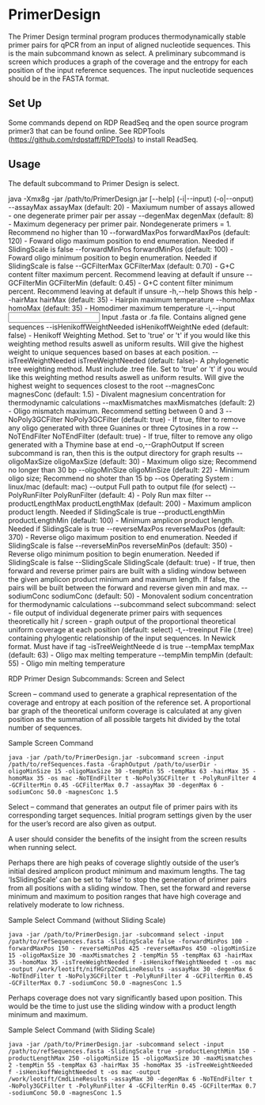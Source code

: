 # PrimerDesign

The Primer Design terminal program produces thermodynamically stable primer pairs for qPCR from an input of aligned nucleotide sequences. This is the main subcommand known as select. A preliminary subcommand is screen which produces a graph of the coverage and the entropy for each position of the input reference sequences. The input nucleotide sequences should be in the FASTA format. 

## Set Up

Some commands depend on RDP ReadSeq and the open source program primer3 that can be found online. See RDPTools (https://github.com/rdpstaff/RDPTools) to install ReadSeq. 

## Usage

The default subcommand to Primer Design is select.


java -Xmx8g -jar /path/to/PrimerDesign.jar [--help] (-i|--input) <FastaFile>
            (-o|--onput) <Output>
    --assayMax <assayMax>                               assayMax (default:
                                                        20) - Maxiumum
                                                        number of assays
                                                        allowed - one
                                                        degenerate primer
                                                        pair per assay
    --degenMax <degenMax>                               degenMax (default:
                                                        8) - Maximum
                                                        degeneracy per
                                                        primer pair.
                                                        Nondegenerate
                                                        primers = 1.
                                                        Recommend no
                                                        higher than 10
    --forwardMaxPos <forwardMaxPos>                     forwardMaxPos
                                                        (default: 120) -
                                                        Foward oligo
                                                        maximum position
                                                        to end
                                                        enumeration.
                                                        Needed if
                                                        SlidingScale is
                                                        false
    --forwardMinPos <forwardMinPos>                     forwardMinPos
                                                        (default: 100) -
                                                        Foward oligo
                                                        minimum position
                                                        to begin
                                                        enumeration.
                                                        Needed if
                                                        SlidingScale is
                                                        false
    --GCFilterMax <GCFilterMax>                         GCFilterMax
                                                        (default: 0.70) -
                                                        G+C content filter
                                                        maximum percent.
                                                        Recommend leaving
                                                        at default if
                                                        unsure
    --GCFilterMin <GCFilterMin>                         GCFilterMin
                                                        (default: 0.45) -
                                                        G+C content filter
                                                        minimum percent.
                                                        Recommend leaving
                                                        at default if
                                                        unsure
 -h,--help                                              Shows this help
    --hairMax <hairMax>                                 hairMax (default:
                                                        35) - Hairpin
                                                        maximum
                                                        temperature
    --homoMax <homoMax>                                 homoMax (default:
                                                        35) - Homodimer
                                                        maximum
                                                        temperature
 -i,--input <input>                                     Input .fasta or
                                                        .fa file. Contains
                                                        aligned gene
                                                        sequences
    --isHenikoffWeightNeeded <isHenikoffWeightNeeded>
                                                        isHenikoffWeightNe
                                                        eded (default:
                                                        false) - Henikoff
                                                        Weighting Method.
                                                        Set to 'true' or
                                                        't' if you would
                                                        like this
                                                        weighting method
                                                        results aswell as
                                                        uniform results.
                                                        Will give the
                                                        highest weight to
                                                        unique sequences
                                                        based on bases at
                                                        each position.
    --isTreeWeightNeeded <isTreeWeightNeeded>           isTreeWeightNeeded
                                                        (default: false)-
                                                        A phylogenetic
                                                        tree weighting
                                                        method.  Must
                                                        include .tree
                                                        file. Set to
                                                        'true' or 't' if
                                                        you would like
                                                        this weighting
                                                        method results
                                                        aswell as uniform
                                                        results. Will give
                                                        the highest weight
                                                        to sequences
                                                        closest to the
                                                        root
    --magnesConc <magnesConc>                           magnesConc
                                                        (default: 1.5) -
                                                        Divalent magnesium
                                                        concentration for
                                                        thermodynamic
                                                        calculations
    --maxMismatches <maxMismatches>                     maxMismatches
                                                        (default: 2) -
                                                        Oligo mismatch
                                                        maximum. Recommend
                                                        setting between 0
                                                        and 3
    --NoPoly3GCFilter <NoPoly3GCFilter>                 NoPoly3GCFilter
                                                        (default: true) -
                                                        If true, filter to
                                                        remove any oligo
                                                        generated with
                                                        three Guanines or
                                                        three Cytosines in
                                                        a row
    --NoTEndFilter <NoTEndFilter>                       NoTEndFilter
                                                        (default: true) -
                                                        If true, filter to
                                                        remove any oligo
                                                        generated with a
                                                        Thymine base at
                                                        end
 -o,--GraphOutput <GraphOutput>                         If screen
                                                        subcommand is ran,
                                                        then this is the
                                                        output directory
                                                        for graph results
    --oligoMaxSize <oligoMaxSize>                       oligoMaxSize
                                                        (default: 30) -
                                                        Maximum oligo
                                                        size; Recommend no
                                                        longer than 30 bp
    --oligoMinSize <oligoMinSize>                       oligoMinSize
                                                        (default: 22) -
                                                        Minimum oligo
                                                        size; Recommend no
                                                        shoter than 15 bp
    --os <os>                                           Operating System :
                                                        linux/mac
                                                        (default: mac)
    --output <output>                                   Full path to
                                                        output file (for
                                                        select)
    --PolyRunFilter <PolyRunFilter>                     PolyRunFilter
                                                        (default: 4) -
                                                        Poly Run max
                                                        filter
    --productLengthMax <productLengthMax>               productLengthMax
                                                        (default: 200) -
                                                        Maximum amplicon
                                                        product length.
                                                        Needed if
                                                        SlidingScale is
                                                        true
    --productLengthMin <productLengthMin>               productLengthMin
                                                        (default: 100) -
                                                        Minimum amplicon
                                                        product length.
                                                        Needed if
                                                        SlidingScale is
                                                        true
    --reverseMaxPos <reverseMaxPos>                     reverseMaxPos
                                                        (default: 370) -
                                                        Reverse oligo
                                                        maximum position
                                                        to end
                                                        enumeration.
                                                        Needed if
                                                        SlidingScale is
                                                        false
    --reverseMinPos <reverseMinPos>                     reverseMinPos
                                                        (default: 350) -
                                                        Reverse oligo
                                                        minimum position
                                                        to begin
                                                        enumeration.
                                                        Needed if
                                                        SlidingScale is
                                                        false
    --SlidingScale <SlidingScale>                       SlidingScale
                                                        (default: true) -
                                                        If true, then
                                                        forward and
                                                        reverse primer
                                                        pairs are built
                                                        with a sliding
                                                        window between the
                                                        given amplicon
                                                        product minimum
                                                        and maximum
                                                        length. If false,
                                                        the pairs will be
                                                        built between the
                                                        forward and
                                                        reverse given min
                                                        and max.
    --sodiumConc <sodiumConc>                           sodiumConc
                                                        (default: 50) -
                                                        Monovalent sodium
                                                        concentration for
                                                        thermodynamic
                                                        calculations
    --subcommand <subcommand>                           select subcommand:
                                                        select - file
                                                        output of
                                                        individual
                                                        degenerate primer
                                                        pairs with
                                                        sequences
                                                        theoretically hit
                                                        / screen - graph
                                                        output of the
                                                        proportional
                                                        theoretical
                                                        uniform coverage
                                                        at each position
                                                        (default: select)
 -t,--treeinput <treeinput>                             File (.tree)
                                                        containing
                                                        phylogentic
                                                        relationship of
                                                        the input
                                                        sequences. In
                                                        Newick format.
                                                        Must have if tag
                                                        -isTreeWeightNeede
                                                        d is true
    --tempMax <tempMax>                                 tempMax (default:
                                                        63) - Oligo max
                                                        melting
                                                        temperature
    --tempMin <tempMin>                                 tempMin (default:
                                                        55) - Oligo min
                                                        melting
                                                        temperature

RDP Primer Design Subcommands: Screen and Select

Screen – command used to generate a graphical representation of the coverage and entropy at each position of the reference set. A proportional bar graph of the theoretical uniform coverage is calculated at any given position as the summation of all possible targets hit divided by the total number of sequences. 

Sample Screen Command
```
java -jar /path/to/PrimerDesign.jar -subcommand screen -input /path/to/refSequences.fasta -GraphOutput /path/to/userDir -oligoMinSize 15 -oligoMaxSize 30 -tempMin 55 -tempMax 63 -hairMax 35 -homoMax 35 -os mac -NoTEndFilter t -NoPoly3GCFilter t -PolyRunFilter 4 -GCFilterMin 0.45 -GCFilterMax 0.7 -assayMax 30 -degenMax 6 -sodiumConc 50.0 -magnesConc 1.5
```

Select – command that generates an output file of primer pairs with its corresponding target sequences. Initial program settings given by the user for the user’s record are also given as output. 

A user should consider the benefits of the insight from the screen results when running select. 

Perhaps there are high peaks of coverage slightly outside of the user’s initial desired amplicon product minimum and maximum lengths. The tag ‘IsSlidingScale’ can be set to ‘false’ to stop the generation of primer pairs from all positions with a sliding window. Then, set the forward and reverse minimum and maximum to position ranges that have high coverage and relatively moderate to low richness. 

Sample Select Command (without Sliding Scale)
```
java -jar /path/to/PrimerDesign.jar -subcommand select -input /path/to/refSequences.fasta -SlidingScale false -forwardMinPos 100 -forwardMaxPos 150 - reverseMinPos 425 -reverseMaxPos 450 -oligoMinSize 15 -oligoMaxSize 30 -maxMismatches 2 -tempMin 55 -tempMax 63 -hairMax 35 -homoMax 35 -isTreeWeightNeeded f -isHenikoffWeightNeeded t -os mac -output /work/leotift/nifHGrp2CmdLineResults -assayMax 30 -degenMax 6 -NoTEndFilter t -NoPoly3GCFilter t -PolyRunFilter 4 -GCFilterMin 0.45 -GCFilterMax 0.7 -sodiumConc 50.0 -magnesConc 1.5
```




Perhaps coverage does not vary significantly based upon position. This would be the time to just use the sliding window with a product length minimum and maximum.  

Sample Select Command (with Sliding Scale)
```
java -jar /path/to/PrimerDesign.jar -subcommand select -input /path/to/refSequences.fasta -SlidingScale true -productLengthMin 150 -productLengthMax 250 -oligoMinSize 15 -oligoMaxSize 30 -maxMismatches 2 -tempMin 55 -tempMax 63 -hairMax 35 -homoMax 35 -isTreeWeightNeeded f -isHenikoffWeightNeeded t -os mac -output /work/leotift/CmdLineResults -assayMax 30 -degenMax 6 -NoTEndFilter t -NoPoly3GCFilter t -PolyRunFilter 4 -GCFilterMin 0.45 -GCFilterMax 0.7 -sodiumConc 50.0 -magnesConc 1.5
```



